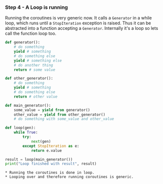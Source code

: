 ### Step 4 - A Loop is running

Running the coroutines is very generic now. It calls a `Generator` in a while
loop, which runs until a `StopIteration` exception is raised. Thus it can be
abstracted into a function accepting a `Generator`. Internally it's a loop so
lets call the function loop too.

```python
def generator():
    # do something
    yield # something
    # do something else
    yield # something else
    # do another thing
    return # some value

def other_generator():
    # do something
    yield # something
    # do something else
    return # other value

def main_generator():
    some_value = yield from generator()
    other_value = yield from other_generator()
    # do something with some_value and other_value

def loop(gen):
    while True:
        try:
            next(gen)
        except StopIteration as e:
            return e.value

result = loop(main_generator())
print("Loop finished with result", result)
```

```{admonition} Summary
* Running the coroutines is done in loop.
* Looping over and therefore running coroutines is generic.
```
